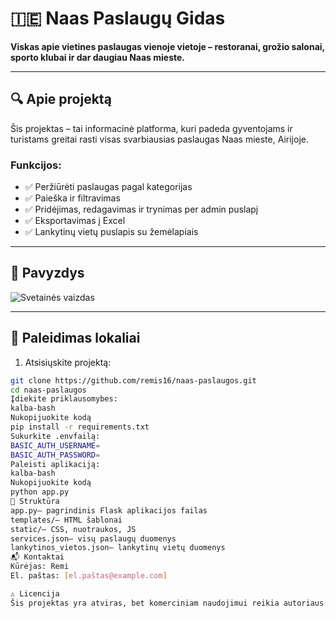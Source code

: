 # 🇮🇪 Naas Paslaugų Gidas

**Viskas apie vietines paslaugas vienoje vietoje – restoranai, grožio salonai, sporto klubai ir dar daugiau Naas mieste.**

---

## 🔍 Apie projektą

Šis projektas – tai informacinė platforma, kuri padeda gyventojams ir turistams greitai rasti visas svarbiausias paslaugas Naas mieste, Airijoje.

### Funkcijos:

- ✅ Peržiūrėti paslaugas pagal kategorijas
- ✅ Paieška ir filtravimas
- ✅ Pridėjimas, redagavimas ir trynimas per admin puslapį
- ✅ Eksportavimas į Excel
- ✅ Lankytinų vietų puslapis su žemėlapiais

---

## 📸 Pavyzdys

![Svetainės vaizdas](static/uploads/pavyzdys.png)

---

## 🚀 Paleidimas lokaliai

1. Atsisiųskite projektą:

```bash
git clone https://github.com/remis16/naas-paslaugos.git
cd naas-paslaugos
Įdiekite priklausomybes:
kalba-bash
Nukopijuokite kodą
pip install -r requirements.txt
Sukurkite .envfailą:
BASIC_AUTH_USERNAME=
BASIC_AUTH_PASSWORD=
Paleisti aplikaciją:
kalba-bash
Nukopijuokite kodą
python app.py
📁 Struktūra
app.py– pagrindinis Flask aplikacijos failas
templates/– HTML šablonai
static/– CSS, nuotraukos, JS
services.json– visų paslaugų duomenys
lankytinos_vietos.json– lankytinų vietų duomenys
📬 Kontaktai
Kūrėjas: Remi
El. paštas: [el.paštas@example.com]

⚠️ Licencija
Šis projektas yra atviras, bet komerciniam naudojimui reikia autoriaus leidimo.

```
